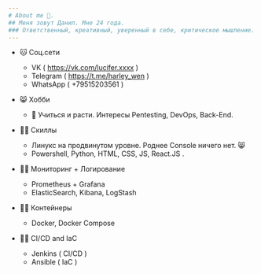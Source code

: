 ```yaml
---
# About me 👋. 
## Меня зовут Данил. Мне 24 года. 
### Ответственный, креативный, уверенный в себе, критическое мышление. Начал изучать специализацию DevOps и все процессы связанные с ней.
---
```


- 🐱 Соц.сети
  - VK ( https://vk.com/lucifer.xxxx )
  - Telegram ( https://t.me/harley_wen )
  - WhatsApp ( +79515203561 )
- 😸 Хобби
  - 👾 Учиться и расти. Интересы Pentesting, DevOps, Back-End.

- 🧑‍💻 Скиллы
  - Линукс на продвинутом уровне. Роднее Console ничего нет. 😸
  - Powershell, Python, HTML, CSS, JS, React.JS .
- 🧑‍💻 Мониторинг + Логирование
  - Prometheus + Grafana
  - ElasticSearch, Kibana, LogStash
- 🧑‍💻 Контейнеры
  - Docker, Docker Compose
- 🧑‍💻 CI/CD and IaC
  - Jenkins ( CI/CD )
  - Ansible ( IaC )


